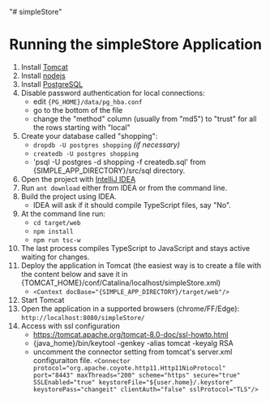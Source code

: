 "# simpleStore"

 Running the simpleStore Application
 ===============================

 1. Install [Tomcat](http://tomcat.apache.org/)
 1. Install [nodejs](https://nodejs.org/)
 1. Install [PostgreSQL](http://postgresql.org/)
 1. Disable password authentication for local connections:
 	* edit `{PG_HOME}/data/pg_hba.conf`
 	* go to the bottom of the file
 	* change the "method" column (usually from "md5") to "trust" for all the rows
 starting with "local"
 1. Create your database called "shopping":
 	* `dropdb -U postgres shopping` _(if necessary)_
 	* `createdb -U postgres shopping`
 	* 'psql -U postgres -d shopping -f createdb.sql' from {SIMPLE_APP_DIRECTORY}/src/sql directory.
 1. Open the project with [IntelliJ IDEA](https://www.jetbrains.com/idea/)
 1. Run `ant download` either from IDEA or from the command line.
 1. Build the project using IDEA.
 	* IDEA will ask if it should compile TypeScript files, say "No".
 1. At the command line run:
 	* `cd target/web`
 	* `npm install`
 	* `npm run tsc-w`
 1. The last process compiles TypeScript to JavaScript and stays active waiting
 for changes.
 1. Deploy the application in Tomcat (the easiest way is to create a file with the
 content below and save it in {TOMCAT_HOME}/conf/Catalina/localhost/simpleStore.xml)
 	* `<Context docBase="{SIMPLE_APP_DIRECTORY}/target/web"/>`
 1. Start Tomcat
 1. Open the application in a supported browsers (chrome/FF/Edge): `http://localhost:8080/simpleStore/`
 1. Access with ssl configuration
 	* https://tomcat.apache.org/tomcat-8.0-doc/ssl-howto.html
 	* {java_home}/bin/keytool -genkey -alias tomcat -keyalg RSA
 	* uncomment the connector setting from tomcat's server.xml configuraiton file.
 	  `<Connector protocol="org.apache.coyote.http11.Http11NioProtocol"
 			   port="8443" maxThreads="200"
 			   scheme="https" secure="true" SSLEnabled="true"
 			   keystoreFile="${user.home}/.keystore" keystorePass="changeit"
 			   clientAuth="false" sslProtocol="TLS"/>`
